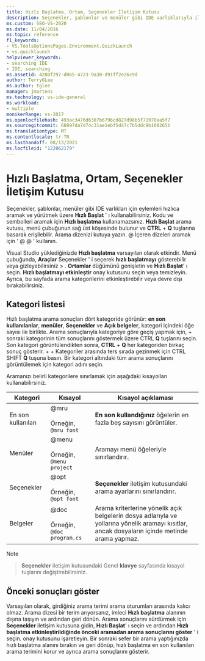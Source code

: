 ```yaml
---
title: Hızlı Başlatma, Ortam, Seçenekler İletişim Kutusu
description: Seçenekler, şablonlar ve menüler gibi IDE varlıklarıyla ilgili eylemleri hızlıca aramak ve yürütmek için ortam bölümündeki hızlı başlatma sayfasını nasıl kullanacağınızı öğrenin.
ms.custom: SEO-VS-2020
ms.date: 11/04/2016
ms.topic: reference
f1_keywords:
- VS.ToolsOptionsPages.Environment.QuickLaunch
- vs.quicklaunch
helpviewer_keywords:
- searching IDE
- IDE, searching
ms.assetid: 4200f297-d065-4723-9a30-d91ff2e26c9d
author: TerryGLee
ms.author: tglee
manager: jmartens
ms.technology: vs-ide-general
ms.workload:
- multiple
monikerRange: vs-2017
ms.openlocfilehash: 493ac3476d6387b6796cd827d98b5f71970aa5f7
ms.sourcegitcommit: 68897da7d74c31ae1ebf5d47c7b5ddc9b108265b
ms.translationtype: MT
ms.contentlocale: tr-TR
ms.lasthandoff: 08/13/2021
ms.locfileid: "122062179"
---
```

# <a name="quick-launch-environment-options-dialog-box"></a>Hızlı Başlatma, Ortam, Seçenekler İletişim Kutusu

Seçenekler, şablonlar, menüler gibi IDE varlıkları için eylemleri hızlıca aramak ve yürütmek üzere **Hızlı Başlat** ' ı kullanabilirsiniz. Kodu ve sembolleri aramak için **Hızlı başlatma** kullanamazsınız. **Hızlı Başlat** arama kutusu, menü çubuğunun sağ üst köşesinde bulunur ve **CTRL** + **Q** tuşlarına basarak erişilebilir. Arama dizenizi kutuya yazın. @ İçeren dizeleri aramak için ' @ @ ' kullanın.

Visual Studio yüklediğinizde **Hızlı başlatma** varsayılan olarak etkindir. Menü çubuğunda, **Araçlar** Seçenekler ' i seçerek **hızlı başlatmayı** gösterebilir veya gizleyebilirsiniz  >  . **Ortamlar** düğümünü genişletin ve **Hızlı Başlat**' ı seçin. **Hızlı başlatmayı etkinleştir** onay kutusunu seçin veya temizleyin. Ayrıca, bu sayfada arama kategorilerini etkinleştirebilir veya devre dışı bırakabilirsiniz.

## <a name="category-list"></a>Kategori listesi

Hızlı başlatma arama sonuçları dört kategoride görünür: **en son kullanılanlar**, **menüler**, **Seçenekler** ve **Açık belgeler**, kategori içindeki öğe sayısı ile birlikte. Arama sonuçlarıyla kategoriye göre geçiş yapmak için,  + sonraki kategorinin tüm sonuçlarını göstermek üzere CTRL **Q** tuşlarını seçin. Son kategori görüntülendikten sonra, **CTRL** + **Q** her kategoriden birkaç sonuç gösterir.  +  + Kategoriler arasında ters sırada gezinmek için CTRL SHIFT **Q** tuşuna basın. Bir kategori altındaki tüm arama sonuçlarını görüntülemek için kategori adını seçin.

Aramanızı belirli kategorilere sınırlamak için aşağıdaki kısayolları kullanabilirsiniz.

|Kategori|Kısayol|Kısayol açıklaması|
|--------------|--------------| - |
|En son kullanılan|@mru<br /><br /> Örneğin, `@mru font`|**En son kullandığınız** öğelerin en fazla beş sayısını görüntüler.|
|Menüler|@menu<br /><br /> Örneğin, `@menu project`|Aramayı menü öğeleriyle sınırlandırır.|
|Seçenekler|@opt<br /><br /> Örneğin, `@opt font`|**Seçenekler** iletişim kutusundaki arama ayarlarını sınırlandırır.|
|Belgeler|@doc<br /><br /> Örneğin, `@doc program.cs`|Arama kriterlerine yönelik açık belgelerin dosya adlarıyla ve yollarına yönelik aramayı kısıtlar, ancak dosyaların içinde metinde arama yapmaz.|

> [!NOTE]
>   >  **Seçenekler** iletişim kutusundaki Genel **klavye** sayfasında kısayol tuşlarını değiştirebilirsiniz.

## <a name="show-previous-results"></a>Önceki sonuçları göster

Varsayılan olarak, girdiğiniz arama terimi arama oturumları arasında kalıcı olmaz. Arama dizesi bir terim arıyorsanız, imleci **Hızlı başlatma** alanının dışına taşıyın ve ardından geri dönün. Arama sonuçlarını sürdürmek için **Seçenekler** iletişim kutusuna gidin, **Hızlı Başlat**' ı seçin ve ardından **Hızlı başlatma etkinleştirildiğinde önceki aramadan arama sonuçlarını göster** ' i seçin. onay kutusunu işaretleyin. Bir sonraki sefer bir arama yaptığınızda hızlı başlatma alanını bırakın ve geri dönüp, hızlı başlatma en son kullanılan arama terimini korur ve ayrıca arama sonuçlarını gösterir.

